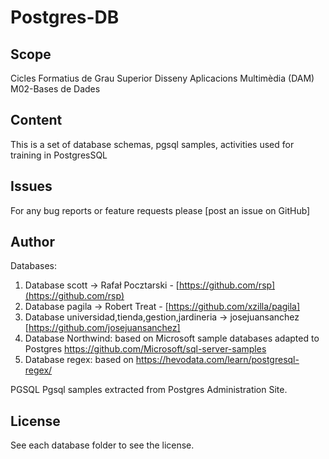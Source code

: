# Postgres-DB
 
## Scope

Cicles Formatius de Grau Superior Disseny Aplicacions Multimèdia (DAM) M02-Bases de Dades

## Content

This is a set of database schemas, pgsql samples, activities used for training in PostgresSQL


Issues
------
For any bug reports or feature requests please
[post an issue on GitHub]

Author
------

Databases:

1. Database scott  -> Rafał Pocztarski - [https://github.com/rsp](https://github.com/rsp)
2. Database pagila -> Robert Treat - [https://github.com/xzilla/pagila]
3. Database universidad,tienda,gestion,jardineria -> josejuansanchez [https://github.com/josejuansanchez]
4. Database Northwind: based on Microsoft sample databases adapted to Postgres https://github.com/Microsoft/sql-server-samples
5. Database regex: based on https://hevodata.com/learn/postgresql-regex/

PGSQL
Pgsql samples extracted from Postgres Administration Site.

License
-------
See each database folder to see the license.
